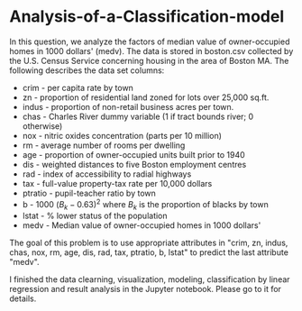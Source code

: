 # Analysis-of-a-Classification-model

In this question, we analyze the factors of median value of owner-occupied homes in 1000 dollars' (medv). The data is stored in boston.csv collected by the U.S. Census Service concerning housing in the area of Boston MA. The following describes the data set columns:
- crim - per capita rate by town
- zn - proportion of residential land zoned for lots over 25,000 sq.ft.
- indus - proportion of non-retail business acres per town.
- chas - Charles River dummy variable (1 if tract bounds river; 0 otherwise)
- nox - nitric oxides concentration (parts per 10 million)
- rm - average number of rooms per dwelling
- age - proportion of owner-occupied units built prior to 1940
- dis - weighted distances to five Boston employment centres
- rad - index of accessibility to radial highways
- tax - full-value property-tax rate per 10,000 dollars
- ptratio - pupil-teacher ratio by town
- b - 1000 ${(B_k − 0.63)}^2$ where ${B}_{k}$ is the proportion of blacks by town
- lstat - \% lower status of the population
- medv - Median value of owner-occupied homes in 1000 dollars'

The goal of this problem is to use appropriate attributes in "crim, zn, indus, chas, nox, rm, age, dis, rad, tax, ptratio, b, lstat" to predict the last attribute "medv".

I finished the data clearning, visualization, modeling, classification by linear regression and result analysis in the Jupyter notebook. Please go to it for details.
